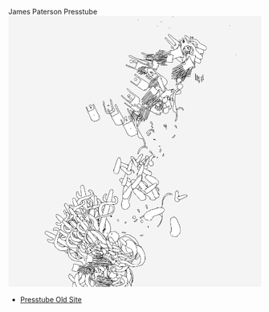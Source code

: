 James Paterson Presstube
![Presstube](images/presstube.png)
- [Presstube Old Site](http://presstube.com/projects.php?pt_pp=18&&pp=all)

